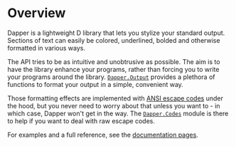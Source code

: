 Overview
========

Dapper is a lightweight D library that lets you stylize your standard output.  Sections of text can easily be colored, underlined, bolded and otherwise formatted in various ways.

The API tries to be as intuitive and unobtrusive as possible.  The aim is to have the library enhance your programs, rather than forcing you to write your programs around the library.  [`Dapper.Output`](http://syntaxcoloring.github.io/Dapper/Dapper.Output.html) provides a plethora of functions to format your output in a simple, convenient way.

Those formatting effects are implemented with [ANSI escape codes](http://en.wikipedia.org/wiki/Ansi_escape_code) under the hood, but you never need to worry about that unless you want to - in which case, Dapper won't get in the way.  The [`Dapper.Codes`](http://syntaxcoloring.github.io/Dapper/Dapper.Codes.html) module is there to help if you want to deal with raw escape codes.

For examples and a full reference, see the [documentation pages](http://syntaxcoloring.github.io/Dapper).

